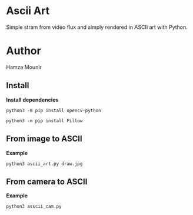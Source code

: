 # Ascii Art

Simple stram from video flux and simply rendered in ASCII art with Python.

# Author

Hamza Mounir


## Install

  **Install dependencies**

  ``python3 -m pip install opencv-python``

  ``python3 -m pip install Pillow``

## From image to ASCII

  **Example**

  ``python3 ascii_art.py draw.jpg``

## From camera to ASCII

  **Example**

  ``python3 asscii_cam.py``
